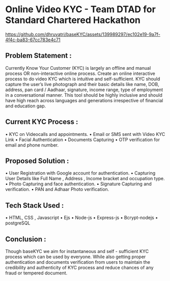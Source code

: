 # Online Video KYC - Team DTAD for Standard Chartered Hackathon


https://github.com/dhruvatri/baseKYC/assets/139989297/ec102e19-9a7f-4f4c-ba83-67cc783e4c71

## Problem Statement : 
Currently Know Your Customer (KYC) is largely an offline and manual process OR non-interactive online process. Create an online interactive process to do video KYC which is intuitive and self-sufficient. KYC should capture the user’s live photograph and their basic details like name, DOB, address, pan card / Aadhaar, signature, income range, type of employment in a conversational manner. This tool should be highly inclusive and should have high reach across languages and generations irrespective of financial and education gap. 

## Current KYC Process :
•	KYC on Videocalls  and appointments. 
•	Email or SMS sent with Video KYC Link
•	Facial Authentication 
•	Documents Capturing
•	OTP verification for email and phone number.

## Proposed Solution :
•	User Registration with Google account for authentication.
•	Capturing User Details like Full Name , Address , Income bracket and occupation type.
•	Photo Capturing and face authentication.
•	Signature Capturing and verification.
•	PAN and Adhaar Photo verification.

## Tech Stack Used :
•	HTML, CSS , Javascript 
•	Ejs
•	Node-js
•	Express-js
•	Bcrypt-nodejs
•	postgreSQL

## Conclusion :
Though baseKYC we aim for instantaneous and self - sufficient KYC process which can be used by everyone. While also getting proper authentication and documents verification from users to maintain the credibility and authenticity of KYC process and reduce chances of any fraud or tempered document.





